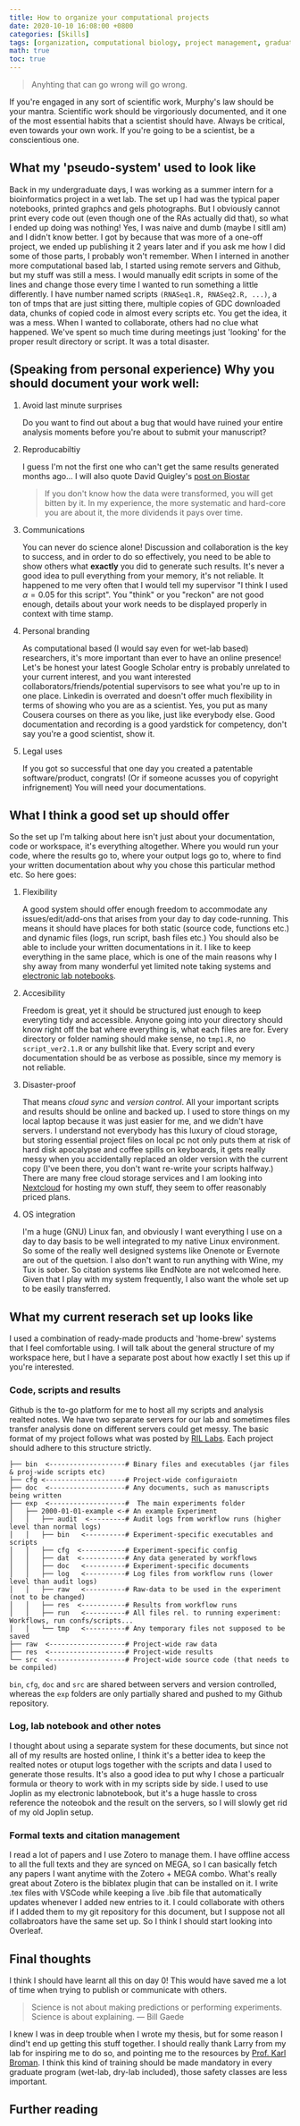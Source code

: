 ```yaml
---
title: How to organize your computational projects
date: 2020-10-10 16:08:00 +0800
categories: [Skills]
tags: [organization, computational biology, project management, graduate school, research]     # TAG names should always be lowercase
math: true
toc: true
---
```


> Anyhting that can go wrong will go wrong.

If you're engaged in any sort of scientific work, Murphy's law should be your mantra. Scientific work should be virgoriously documented, and it one of the most essential habits that a scientist should have. Always be critical, even towards your own work. If you're going to be a scientist, be a conscientious one.

## What my 'pseudo-system' used to look like

Back in my undergraduate days, I was working as a summer intern for a bioinformatics project in a wet lab. The set up I had was the typical paper notebooks, printed graphcs and gels photographs. But I obviously cannot print every code out (even though one of the RAs actually did that), so what I ended up doing was nothing! Yes, I was naive and dumb (maybe I sitll am) and I didn't know better. I got by because that was more of a one-off project, we ended up publishing it 2 years later and if you ask me how I did some of those parts, I probably won't remember. When I interned in another more computational based lab, I started using remote servers and Github, but my stuff was still a mess. I would manually edit scripts in some of the lines and change those every time I wanted to run something a little differently. I have number named scripts `(RNASeq1.R, RNASeq2.R, ...)`, a ton of tmps that are just sitting there, multiple copies of GDC downloaded data, chunks of copied code in almost every scripts etc. You get the idea, it was a mess. When I wanted to collaborate, others had no clue what happened. We've spent so much time during meetings just 'looking' for the proper result directory or script. It was a total disaster. 


## (Speaking from personal experience) Why you should document your work well:
1. Avoid last minute surprises
    
    Do you want to find out about a bug that would have ruined your entire analysis moments before you're about to submit your manuscript?

2. Reproducabiltiy

    I guess I'm not the first one who can't get the same results generated months ago... I will also quote David Quigley's [post on Biostar](https://www.biostars.org/p/8434/#843)

    > If you don't know how the data were transformed, you will get bitten by it. In my experience, the more systematic and hard-core you are about it, the more dividends it pays over time.

3. Communications

    You can never do science alone! Discussion and collaboration is the key to success, and in order to do so effectively, you need to be able to show others what **exactly** you did to generate such results. It's never a good idea to pull everything from your memory, it's not reliable. It happened to me very often that I would tell my supervisor "I think I used $\alpha=0.05$ for this script". You "think" or you "reckon" are not good enough, details about your work needs to be displayed properly in context with time stamp.

4. Personal branding

    As computational based (I would say even for wet-lab based) researchers, it's more important than ever to have an online presence! Let's be honest your latest Google Scholar entry is probably unrelated to your current interest, and you want interested collaborators/friends/potential supervisors to see what you're up to in one place. Linkedin is overrated and doesn't offer much flexibility in terms of showing who you are as a scientist. Yes, you put as many Cousera courses on there as you like, just like everybody else. Good documentation and recording is a good yardstick for competency, don't say you're a good scientist, show it.

5. Legal uses

    If you got so successful that one day you created a patentable software/product, congrats! (Or if someone acusses you of copyright infrignement) You will need your documentations.

## What I think a good set up should offer

So the set up I'm talking about here isn't just about your documentation, code or workspace, it's everything altogether. Where you would run your code, where the results go to, where your output logs go to, where to find your written documentation about why you chose this particular method etc. So here goes:

1. Flexibility

    A good system should offer enough freedom to accommodate any issues/edit/add-ons that arises from your day to day code-running. This means it should have places for both static (source code, functions etc.) and dynamic files (logs, run script, bash files etc.) You should also be able to include your written documentations in it. I like to keep everything in the same place, which is one of the main reasons why I shy away from many wonderful yet limited note taking systems and [electronic lab notebooks](https://www.nature.com/articles/436020a).


2. Accesibility

    Freedom is great, yet it should be structured just enough to keep everyting tidy and accessible. Anyone going into your directory should know right off the bat where everything is, what each files are for. Every directory or folder naming should make sense, no `tmp1.R`, no `script_ver2.1.R` or any bullshit like that. Every script and every documentation should be as verbose as possible, since my memory is not reliable.

3. Disaster-proof

    That means *cloud sync* and *version control*. All your important scripts and results should be online and backed up. I used to store things on my local laptop because it was just easier for me, and we didn't have servers. I understand not everybody has this luxury of cloud storage, but storing essential project files on local pc not only puts them at risk of hard disk apocalypse and coffee spills on keyboards, it gets really messy when you accidentally replaced an older version with the current copy (I've been there, you don't want re-write your scripts halfway.) There are many free cloud storage services and I am looking into [Nextcloud](https://nextcloud.com/) for hosting my own stuff, they seem to offer reasonably priced plans.

4. OS integration

    I'm a huge (GNU) Linux fan, and obviously I want everything I use on a day to day basis to be well integrated to my native Linux environment. So some of the really well designed systems like Onenote or Evernote are out of the quetsion. I also don't want to run anything with Wine, my Tux is sober. So citation systems like EndNote are not welcomed here. Given that I play with my system frequently, I also want the whole set up to be easily transferred.


## What my current reserach set up looks like

I used a combination of ready-made products and 'home-brew' systems that I feel comfortable using. I will talk about the general structure of my workspace here, but I have a separate post about how exactly I set this up if you're interested.

### Code, scripts and results

Github is the to-go platform for me to host all my scripts and analysis realted notes. We have two separate servers for our lab and sometimes files transfer analysis done on different servers could get messy. The basic format of my project follows what was posted by [RIL Labs](https://rillabs.com/posts/organizing-compbio-projects). Each project should adhere to this structure strictly.


```
├── bin  <-------------------# Binary files and executables (jar files & proj-wide scripts etc)
├── cfg <--------------------# Project-wide configuraiotn
├── doc  <-------------------# Any documents, such as manuscripts being written
├── exp  <-------------------#  The main experiments folder
│   ├── 2000-01-01-example <-# An example Experiment
│   │   ├── audit  <---------# Audit logs from workflow runs (higher level than normal logs)
│   │   ├── bin   <----------# Experiment-specific executables and scripts
│   │   ├── cfg  <-----------# Experiment-specific config
│   │   ├── dat  <-----------# Any data generated by workflows
│   │   ├── doc   <----------# Experiment-specific documents
│   │   ├── log   <----------# Log files from workflow runs (lower level than audit logs)
│   │   ├── raw   <----------# Raw-data to be used in the experiment (not to be changed)
│   │   ├── res  <-----------# Results from workflow runs
│   │   ├── run   <----------# All files rel. to running experiment: Workflows, run confs/scripts...
│   │   └── tmp   <----------# Any temporary files not supposed to be saved
├── raw  <-------------------# Project-wide raw data
├── res  <-------------------# Project-wide results
└── src  <-------------------# Project-wide source code (that needs to be compiled)

```

`bin`, `cfg`, `doc` and `src` are shared between servers and version controlled, whereas the `exp` folders are only partially shared and pushed to my Github repository.

### Log, lab notebook and other notes

I thought about using a separate system for these documents, but since not all of my results are hosted online, I think it's a better idea to keep the realted notes or otuput logs together with the scripts and data I used to generate those results. It's also a good idea to put why I chose a particualr formula or theory to work with in my scripts side by side. I used to use Joplin as my electronic labnotebook, but it's a huge hassle to cross reference the noteobok and the result on the servers, so I will slowly get rid of my old Joplin setup.


### Formal texts and citation management

I read a lot of papers and I use Zotero to manage them. I have offline access to all the full texts and they are synced on MEGA, so I can basically fetch any papers I want anytime with the Zotero + MEGA combo. What's really great about Zotero is the biblatex plugin that can be installed on it. I write .tex files with VSCode while keeping a live .bib file that automatically updates whenever I added new entries to it. I could collaborate with others if I added them to my git repository for this document, but I suppose not all collabroators have the same set up. So I think I should start looking into Overleaf.


## Final thoughts

I think I should have learnt all this on day 0! This would have saved me a lot of time when trying to publish or communicate with others.

> Science is not about making predictions or performing experiments. Science is about explaining. ― Bill Gaede

I knew I was in deep trouble when I wrote my thesis, but for some reason I dind't end up getting this stuff together. I should really thank Larry from my lab for inspiring me to do so, and pointing me to the resources by [Prof. Karl Broman](https://kbroman.org/). I think this kind of training should be made mandatory in every graduate program (wet-lab, dry-lab included), those safety classes are less important.

## Further reading